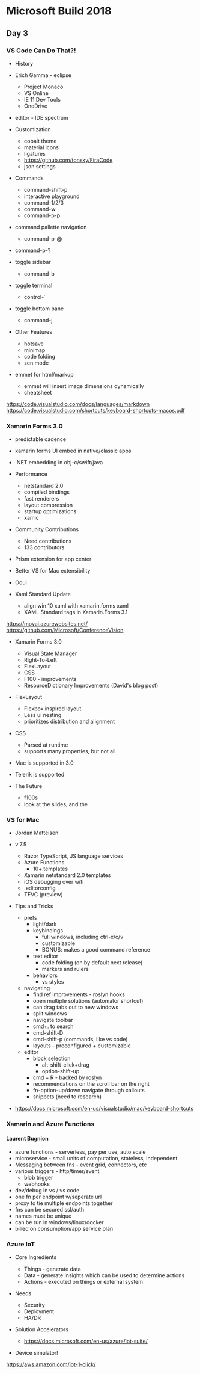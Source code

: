 # Microsoft Build 2018

## Day 3

### VS Code Can Do That?!

* History
* Erich Gamma - eclipse
  * Project Monaco
  * VS Online
  * IE 11 Dev Tools
  * OneDrive
* editor - IDE spectrum

* Customization
  * cobalt theme
  * material icons
  * ligatures
  * https://github.com/tonsky/FiraCode
  * json settings

* Commands
  * command-shift-p
  * interactive playground
  * command-1/2/3
  * command-w
  * command-p-p

* command pallette navigation
  * command-p-@
* command-p-?
* toggle sidebar
  * command-b
* toggle terminal
  * control-`
* toggle bottom pane
  * command-j

* Other Features
  * hotsave
  * minimap
  * code folding
  * zen mode
  
* emmet for html/markup
  * emmet will insert image dimensions dynamically
  * cheatsheet

https://code.visualstudio.com/docs/languages/markdown
https://code.visualstudio.com/shortcuts/keyboard-shortcuts-macos.pdf

### Xamarin Forms 3.0

* predictable cadence
* xamarin forms UI embed in native/classic apps
* .NET embedding in obj-c/swift/java

* Performance
  * netstandard 2.0
  * compiled bindings
  * fast renderers
  * layout compression
  * startup optimizations
  * xamlc

* Community Contributions
  * Need contributions
  * 133 contributors

* Prism extension for app center
* Better VS for Mac extensibility
* Ooui

* Xaml Standard Update
  * align win 10 xaml with xamarin.forms xaml
  * XAML Standard tags in Xamarin.Forms 3.1

https://movai.azurewebsites.net/
https://github.com/Microsoft/ConferenceVision

* Xamarin Forms 3.0
  * Visual State Manager
  * Right-To-Left
  * FlexLayout
  * CSS
  * F100 - improvements
  * ResourceDictionary Improvements (David's blog post)
  
* FlexLayout
  * Flexbox inspired layout
  * Less ui nesting
  * prioritizes distribution and alignment

* CSS
  * Parsed at runtime
  * supports many properties, but not all


* Mac is supported in 3.0

* Telerik is supported

* The Future
  * f100s
  * look at the slides, and the

### VS for Mac

* Jordan Matteisen

* v 7.5
  * Razor TypeScript, JS language services
  * Azure Functions
    * 10+ templates
  * Xamarin netstandard 2.0 templates
  * iOS debugging over wifi
  * .editorconfig
  * TFVC (preview)

* Tips and Tricks
  * prefs
    * light/dark
    * keybindings
      * full windows, including ctrl-x/c/v
      * customizable
      * BONUS: makes a good command reference
    * text editor
      * code folding (on by default next release)
      * markers and rulers
    * behaviors
      * vs styles
  * navigating
    * find ref improvements - roslyn hooks
    * open multiple solutions (automator shortcut)
    * can drag tabs out to new windows
    * split windows
    * navigate toolbar
    * cmd+. to search
    * cmd-shift-D
    * cmd-shift-p (commands, like vs code)
    * layouts - preconfigured + customizable
  * editor
    * block selection
      * alt-shift-click+drag
      * option-shift-up
    * cmd + R - backed by roslyn
    * recommendations on the scroll bar on the right
    * fn-option-up/down navigate through callouts
    * snippets (need to research)

* https://docs.microsoft.com/en-us/visualstudio/mac/keyboard-shortcuts

### Xamarin and Azure Functions

#### Laurent Bugnion

* azure functions - serverless, pay per use, auto scale
* microservice - small units of computation, stateless, independent
* Messaging between fns - event grid, connectors, etc
* various triggers - http/timer/event
  * blob trigger
  * webhooks
* dev/debug in vs / vs code
* one fn per endpoint w/seperate url
* proxy to tie multiple endpoints together
* fns can be secured ssl/auth
* names must be unique
* can be run in windows/linux/docker
* billed on consumption/app service plan

### Azure IoT

* Core Ingredients
  * Things - generate data
  * Data - generate insights which can be used to determine actions
  * Actions - executed on things or external system

* Needs
  * Security
  * Deployment
  * HA/DR

* Solution Accelerators
  * https://docs.microsoft.com/en-us/azure/iot-suite/

* Device simulator!




https://aws.amazon.com/iot-1-click/

